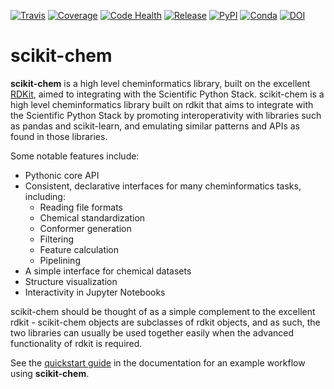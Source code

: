 [![Travis](https://img.shields.io/travis/richlewis42/scikit-chem.svg?style=flat-square)](https://travis-ci.org/richlewis42/scikit-chem)
[![Coverage](https://img.shields.io/scrutinizer/coverage/g/richlewis42/scikit-chem.svg?style=flat-square)](https://scrutinizer-ci.com/g/richlewis42/scikit-chem)
[![Code Health](https://img.shields.io/scrutinizer/g/richlewis42/scikit-chem.svg?style=flat-square)](https://scrutinizer-ci.com/g/richlewis42/scikit-chem/)
[![Release](https://img.shields.io/pypi/v/scikit-chem.svg?style=flat-square)](https://github.com/richlewis42/scikit-chem/releases)
[![PyPI](https://img.shields.io/pypi/dm/scikit-chem.svg?style=flat-square)](https://pypi.python.org/pypi/scikit-chem)
[![Conda](https://anaconda.org/richlewis/scikit-chem/badges/installer/conda.svg)](https://anaconda.org/richlewis/scikit-chem)
[![DOI](https://zenodo.org/badge/4513/richlewis42/scikit-chem.svg?style=flat-square)](https://zenodo.org/badge/latestdoi/4513/richlewis42/scikit-chem)

# scikit-chem

**scikit-chem** is a high level cheminformatics library, built on the excellent [RDKit](https://github.com/rdkit/rdkit), aimed to integrating with the Scientific Python Stack.
scikit-chem is a high level cheminformatics library built on rdkit that aims to integrate with the Scientific Python Stack by promoting interoperativity with libraries such as pandas and scikit-learn, and emulating similar patterns and APIs as found in those libraries.

Some notable features include:

- Pythonic core API
- Consistent, declarative interfaces for many cheminformatics tasks, including:
  - Reading file formats
  - Chemical standardization
  - Conformer generation
  - Filtering
  - Feature calculation
  - Pipelining
- A simple interface for chemical datasets
- Structure visualization
- Interactivity in Jupyter Notebooks

scikit-chem should be thought of as a simple complement to the excellent rdkit - scikit-chem objects are subclasses of rdkit objects, and as such, the two libraries can usually be used together easily when the advanced functionality of rdkit is required.

See the [quickstart guide](http://scikit-chem.readthedocs.io/en/latest/quickstart.html) in the documentation for an example workflow using **scikit-chem**.
